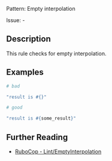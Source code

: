 Pattern: Empty interpolation

Issue: -

## Description

This rule checks for empty interpolation.

## Examples

```ruby
# bad

"result is #{}"
```
```ruby
# good

"result is #{some_result}"
```

## Further Reading

* [RuboCop - Lint/EmptyInterpolation](https://docs.rubocop.org/rubocop/cops_lint.html#lintemptyinterpolation)
